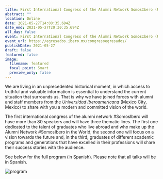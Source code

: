 ```yaml
---
title: First International Congress of the Alumni Network SomosIbero (Universidad Iberoamericana, Mexico)
abstract: ""
location: Online
date: 2021-05-27T14:00:35.694Z
date_end: 2021-05-27T20:30:35.694Z
all_day: false
event: First International Congress of the Alumni Network SomosIbero (Universidad Iberoamericana, Mexico)
event_url: https://egresados.ibero.mx/congresoegresados/
publishDate: 2021-05-27
draft: false
featured: false
image:
  filename: featured
  focal_point: Smart
  preview_only: false
---
```

<!--StartFragment-->
We are living in an unprecedented historical moment, in which access to truthful and valuable information is essential to understand the current situation that surrounds us. That is why we have joined forces with alumni and staff members from the *Universidad Iberoamericana* (Mexico City, Mexico) to share with you a modern and committed vision of the world.

The first international congress of the alumni network #SomosIbero will have more than 80 speakers and will have three thematic lines. The first one dedicated to the talent of graduates who live abroad and who make up the Alumni Network #SomosIbero in the World; the second one will focus on a vision towards the future and, in the third, graduates of different academic programs and generations that have excelled in their professions will share their success stories with the audience. 

See below for the full program (in Spanish).
Please note that all talks will be in Spanish.  

![program](https://user-images.githubusercontent.com/81574617/120494238-90c00e00-c3b3-11eb-8970-a5fb3287ad91.jpeg)
